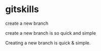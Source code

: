 # gitskills
create a new branch

create a new branch is so quick and simple

Creating a new branch is quick & simple.